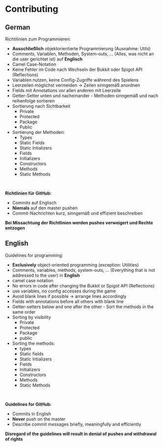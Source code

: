 # Contributing
## German 

Richtilinien zum Programmieren:
- **Ausschließlich** objektorientierte Programmierung (Ausnahme: Utils)
- Comments, Variablen, Methoden, System-outs, ... (Alles, was nicht an die user gerichtet ist) auf **Englisch**
- Camel Case-Notation
- Keine Fehler im Code nach Wechseln der Bukkit oder Spigot API (Reflections)
- Variablen nutzen, keine Config-Zugriffe während des Spielens
- Leerzeilen möglichst vermeiden -> Zeilen sinngemäß anordnen
- Fields mit Annotations vor allen anderen mit Leerzeile
- Getter-Setter unten und nacheinander - Methoden sinngemäß und nach reihenfolge sortieren
- Sortierung nach Sichtbarkeit
  <ol style="list-style-type:square;">
    <li>Private</li>
    <li>Protected</li>
    <li>Package</li>
    <li>Public</li>
  </ol>
- Sortierung der Methoden:
  <ol style="list-style-type:square;">
    <li>Types</li>
    <li>Static Fields</li>
    <li>Static Intializers</li>
    <li>Fields</li>
    <li>Initializers</li>
    <li>Constructors</li>
    <li>Methods</li>
    <li>Static Methods</li>
  </ol>

<br>

**Richtlinien für GitHub:**
- Commits auf Englisch
- **Niemals** auf den master pushen
- Commit-Nachrichten kurz, sinngemäß und effizient beschreiben

**Bei Missachtung der Richtlinien werden pushes verweigert und Rechte entzogen**

## English

Guidelines for programming:
- **Exclusively** object-oriented programming (exception: Utilities)
- Comments, variables, methods, system-outs, ... (Everything that is not addressed to the user) in **English**
- camel case notation
- No errors in code after changing the Bukkit or Spigot API (Reflections)
- use variables, no config accesses during the game
- Avoid blank lines if possible -> arrange lines accordingly
- Fields with annotations before all others with blank line
- Getter-setters below and one after the other - Sort the methods in the same order
- Sorting by visibility
  <ol style="list-style-type:square;">
    <li>Private</li>
    <li>Protected</li>
    <li>Package</li>
    <li>public</li>
  </ol>
- Sorting the methods:
  <ol style="list-style-type:square;">
    <li>types</li>
    <li>Static fields</li>
    <li>Static Intializers</li>
    <li>Fields</li>
    <li>Initializers</li>
    <li>Constructors</li>
    <li>Methods</li>
    <li>Static Methods</li>
  </ol>

<br>

**Guidelines for GitHub:**
- Commits in English
- **Never** push on the master
- Describe commit messages briefly, meaningfully and efficiently

**Disregard of the guidelines will result in denial of pushes and withdrawal of rights**

